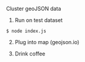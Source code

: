 Cluster geoJSON data

1. Run on test dataset

```
$ node index.js
```

2. Plug into map (geojson.io)

3. Drink coffee
